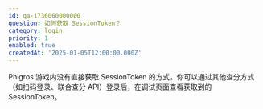 ```yaml
---
id: qa-1736060000000
question: 如何获取 SessionToken？
category: login
priority: 1
enabled: true
createdAt: '2025-01-05T12:00:00.000Z'
---
```


Phigros 游戏内没有直接获取 SessionToken 的方式。你可以通过其他查分方式（如扫码登录、联合查分 API）登录后，在调试页面查看获取到的 SessionToken。
